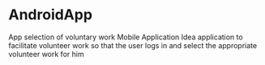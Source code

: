 # AndroidApp
App selection of voluntary work
Mobile Application Idea application to facilitate volunteer work so that the user logs in and select the appropriate 
volunteer work for him
